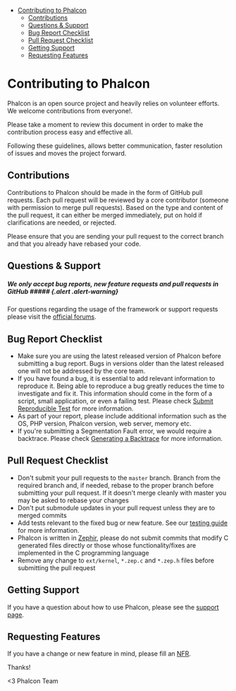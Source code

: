 <div class='article-menu' markdown='1'>

- [Contributing to Phalcon](#contributing)
    - [Contributions](#contributions)
    - [Questions & Support](#questions-and-support)
    - [Bug Report Checklist](#bug-report-checklist)
    - [Pull Request Checklist](#pull-request-checklist)
    - [Getting Support](#getting-support)
    - [Requesting Features](#requesting-features)

</div>


<a name='contributing'></a>
# Contributing to Phalcon
Phalcon is an open source project and heavily relies on volunteer efforts. We welcome contributions from everyone!. 

Please take a moment to review this document in order to make the contribution process easy and effective all.

Following these guidelines, allows better communication, faster resolution of issues and moves the project forward. 

<a name='contributions'></a>
## Contributions
Contributions to Phalcon should be made in the form of GitHub pull requests. Each pull request will be reviewed by a core contributor (someone with permission to merge pull requests). Based on the type and content of the pull request, it can either be merged immediately, put on hold if clarifications are needed, or rejected. 

Please ensure that you are sending your pull request to the correct branch and that you already have rebased your code.

<a name='questions-and-support'></a>
## Questions & Support

##### We only accept bug reports, new feature requests and pull requests in GitHub ##### {.alert .alert-warning} 
For questions regarding the usage of the framework or support requests please visit the [official forums][forum].

<a name='bug-report-checklist'></a>
## Bug Report Checklist
- Make sure you are using the latest released version of Phalcon before submitting a bug report. Bugs in versions older than the latest released one will not be addressed by the core team.
- If you have found a bug, it is essential to add relevant information to reproduce it. Being able to reproduce a bug greatly reduces the time to investigate and fix it. This information should come in the form of a script, small application, or even a failing test. Please check [Submit Reproducible Test][srt] for more information.
- As part of your report, please include additional information such as the OS, PHP version, Phalcon version, web server, memory etc.
- If you're submitting a Segmentation Fault error, we would require a backtrace. Please check [Generating a Backtrace][gb] for more information.

<a name='pull-request-checklist'></a>
## Pull Request Checklist
- Don't submit your pull requests to the `master` branch. Branch from the required branch and, if needed, rebase to the proper branch before submitting your pull request. If it doesn't merge cleanly with master you may be asked to rebase your changes
- Don't put submodule updates in your pull request unless they are to merged commits
- Add tests relevant to the fixed bug or new feature. See our [testing guide][testing] for more information.
- Phalcon is written in [Zephir][zephir], please do not submit commits that modify C generated files directly or those whose functionality/fixes are implemented in the C programming language
- Remove any change to `ext/kernel`, `*.zep.c` and `*.zep.h` files before submitting the pull request

<a name='getting-support'></a>
## Getting Support
If you have a question about how to use Phalcon, please see the [support page][support].

<a name='requesting-features'></a>
## Requesting Features
If you have a change or new feature in mind, please fill an [NFR](/en/[[version]]/new-feature-request).

Thanks!


<3 Phalcon Team

[forum]: https://phalcon.link/forum
[srt]: https://github.com/phalcon/cphalcon/wiki/Submit-Reproducible-Test
[gb]: https://github.com/phalcon/cphalcon/wiki/Generating-a-backtrace
[testing]: https://github.com/phalcon/cphalcon/blob/master/tests/README.md
[zephir]: https://zephir-lang.com/
[support]: https://phalconphp.com/support
[nfr]: /en/[[version]]/new-feature-request

